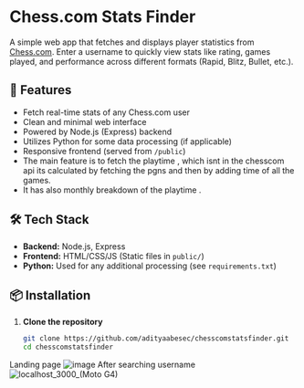 # Chess.com Stats Finder

A simple web app that fetches and displays player statistics from [Chess.com](https://www.chess.com). Enter a username to quickly view stats like rating, games played, and performance across different formats (Rapid, Blitz, Bullet, etc.).

## 🚀 Features

- Fetch real-time stats of any Chess.com user
- Clean and minimal web interface
- Powered by Node.js (Express) backend
- Utilizes Python for some data processing (if applicable)
- Responsive frontend (served from `/public`)
- The main feature is to fetch the playtime , which isnt in the chesscom api its calculated by fetching the pgns and then by adding time of all the games.
- It has also monthly breakdown of the playtime .
## 🛠️ Tech Stack

- **Backend:** Node.js, Express
- **Frontend:** HTML/CSS/JS (Static files in `public/`)
- **Python:** Used for any additional processing (see `requirements.txt`)

## 📦 Installation

1. **Clone the repository**
   ```bash
   git clone https://github.com/adityaabesec/chesscomstatsfinder.git
   cd chesscomstatsfinder
Landing page 
![image](https://github.com/user-attachments/assets/0694dc5b-026c-4f72-b36c-909734b15097)
After searching username 
![localhost_3000_(Moto G4)](https://github.com/user-attachments/assets/392ea199-b651-405f-8c6d-0b36e830b84d)
